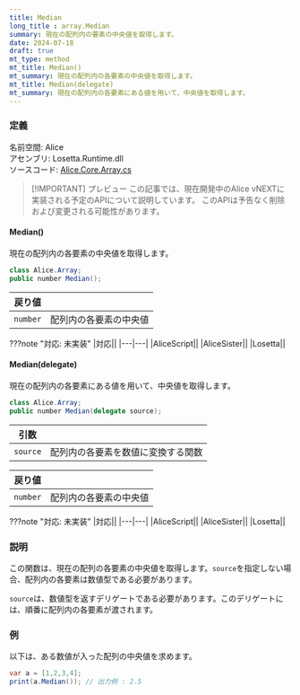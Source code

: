 ```yaml
---
title: Median
long_title : array.Median
summary: 現在の配列内の要素の中央値を取得します。
date: 2024-07-18
draft: true
mt_type: method
mt_title: Median()
mt_summary: 現在の配列内の各要素の中央値を取得します。
mt_title: Median(delegate)
mt_summary: 現在の配列内の各要素にある値を用いて、中央値を取得します。
---
```


### 定義
名前空間: Alice<br/>
アセンブリ: Losetta.Runtime.dll<br/>
ソースコード: [Alice.Core.Array.cs](https://github.com/WSOFT-Project/Losetta/blob/master/Losetta.Runtime/Core/Extension/Alice.Core.Array.cs)

> [!IMPORTANT] プレビュー
> この記事では、現在開発中のAlice vNEXTに実装される予定のAPIについて説明しています。
> このAPIは予告なく削除および変更される可能性があります。

#### Median()

現在の配列内の各要素の中央値を取得します。

```cs title="AliceScript"
class Alice.Array;
public number Median();
```

|戻り値| |
|-|-|
|`number`|配列内の各要素の中央値|

???note "対応: 未実装"
    |対応||
    |---|---|
    |AliceScript||
    |AliceSister||
    |Losetta||

#### Median(delegate)

現在の配列内の各要素にある値を用いて、中央値を取得します。

```cs title="AliceScript"
class Alice.Array;
public number Median(delegate source);
```

|引数| |
|-|-|
|`source`|配列内の各要素を数値に変換する関数|

|戻り値| |
|-|-|
|`number`|配列内の各要素の中央値|

???note "対応: 未実装"
    |対応||
    |---|---|
    |AliceScript||
    |AliceSister||
    |Losetta||

### 説明
この関数は、現在の配列の各要素の中央値を取得します。`source`を指定しない場合、配列内の各要素は数値型である必要があります。

`source`は、数値型を返すデリゲートである必要があります。このデリゲートには、順番に配列内の各要素が渡されます。

### 例
以下は、ある数値が入った配列の中央値を求めます。

```cs title="AliceScript"
var a = [1,2,3,4];
print(a.Median()); // 出力例 : 2.5
```
